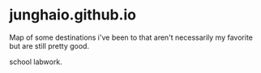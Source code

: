 # junghaio.github.io

Map of some destinations i've been to that aren't necessarily my favorite but are still pretty good.

school labwork.
